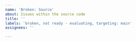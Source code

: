 ```yaml
---
name: 'Broken: Source'
about: Issues within the source code
title: ''
labels: 'broken, not ready - evaluating, targeting: main'
assignees: ''

---
```



